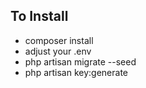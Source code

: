 ## To Install
- composer install
- adjust your .env
- php artisan migrate --seed
- php artisan key:generate
